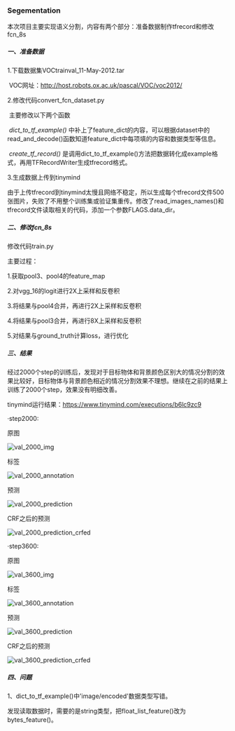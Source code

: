 ### Segementation

本次项目主要实现语义分割，内容有两个部分：准备数据制作tfrecord和修改fcn_8s

##### 一、准备数据

1.下载数据集VOCtrainval_11-May-2012.tar

​    VOC网址：http://host.robots.ox.ac.uk/pascal/VOC/voc2012/

2.修改代码convert_fcn_dataset.py

​    主要修改以下两个函数

​    *dict_to_tf_example()* 中补上了feature_dict的内容，可以根据dataset中的read_and_decode()函数知道feature_dict中每项填的内容和数据类型等信息。

​    *create_tf_record()* 是调用dict_to_tf_example()方法把数据转化成example格式，再用TFRecordWriter生成tfrecord格式。



3.生成数据上传到tinymind

​    由于上传tfrecord到tinymind太慢且网络不稳定，所以生成每个tfrecord文件500张图片，失败了不用整个训练集或验证集重传。修改了read_images_names()和tfrecord文件读取相关的代码，添加一个参数FLAGS.data_dir。



##### 二、修改fcn_8s

修改代码train.py

主要过程：

1.获取pool3、pool4的feature_map

2.对vgg_16的logit进行2X上采样和反卷积

3.将结果与pool4合并，再进行2X上采样和反卷积

4.将结果与pool3合并，再进行8X上采样和反卷积

5.对结果与ground_truth计算loss，进行优化



##### 三、结果

​    经过2000个step的训练后，发现对于目标物体和背景颜色区别大的情况分割的效果比较好，目标物体与背景颜色相近的情况分割效果不理想。继续在之前的结果上训练了2000个step，效果没有明细改善。

tinymind运行结果：https://www.tinymind.com/executions/b6lc9zc9

·step2000:

原图

![val_2000_img](https://github.com/Baageer/quiz_segmentation/blob/master/val_2000_img.jpg)

标签

![val_2000_annotation](https://github.com/Baageer/quiz_segmentation/blob/master/val_2000_annotation.jpg)

预测

![val_2000_prediction](https://github.com/Baageer/quiz_segmentation/blob/master/val_2000_prediction.jpg)

CRF之后的预测

![val_2000_prediction_crfed](https://github.com/Baageer/quiz_segmentation/blob/master/val_2000_prediction_crfed.jpg)



·step3600:

原图

![val_3600_img](https://github.com/Baageer/quiz_segmentation/blob/master/val_3600_img.jpg)

标签

![val_3600_annotation](https://github.com/Baageer/quiz_segmentation/blob/master/val_3600_annotation.jpg)

预测

![val_3600_prediction](https://github.com/Baageer/quiz_segmentation/blob/master/val_3600_prediction.jpg)

CRF之后的预测

![val_3600_prediction_crfed](https://github.com/Baageer/quiz_segmentation/blob/master/val_3600_prediction_crfed.jpg)



##### 四、问题

1、dict_to_tf_example()中'image/encoded'数据类型写错。

​    发现读取数据时，需要的是string类型，把float_list_feature()改为bytes_feature()。

